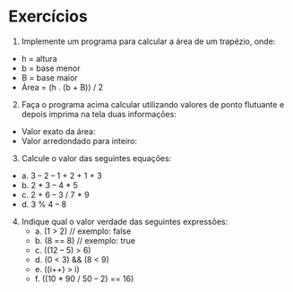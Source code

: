 # Exercícios

1. Implemente um programa para calcular a área de um trapézio, onde:
* h = altura
* b = base menor
* B = base maior
* Área = (h . (b + B)) / 2

2. Faça o programa acima calcular utilizando valores de ponto flutuante e depois imprima na tela duas informações:
* Valor exato da área:
* Valor arredondado para inteiro:

3. Calcule o valor das seguintes equações:
* a. 3 – 2 – 1 + 2 + 1 + 3
* b. 2 * 3 – 4 * 5
* c. 2 + 6 – 3 / 7 * 9
* d. 3 % 4 – 8

4. Indique qual o valor verdade das seguintes expressões:
    * a. (1 > 2) // exemplo: false
    * b. (8 == 8) // exemplo: true
    * c. ((12 – 5) > 6)
    * d. (0 < 3) && (8 < 9)
    * e. ((i++) > i)
    * f. ((10 * 90 / 50 – 2) == 16)